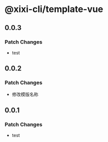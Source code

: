 # @xixi-cli/template-vue

## 0.0.3

### Patch Changes

- test

## 0.0.2

### Patch Changes

- 修改模版名称

## 0.0.1

### Patch Changes

- test
